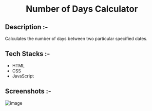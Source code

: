 # <p align="center">Number of Days Calculator</p>

## Description :-

Calculates the number of days between two particular specified dates.

## Tech Stacks :-

- HTML
- CSS
- JavaScript

## Screenshots :-

![image](https://github.com/Rakesh9100/CalcDiverse/assets/73993775/cf20f402-67be-4ba5-92de-17d4c76fa893)
